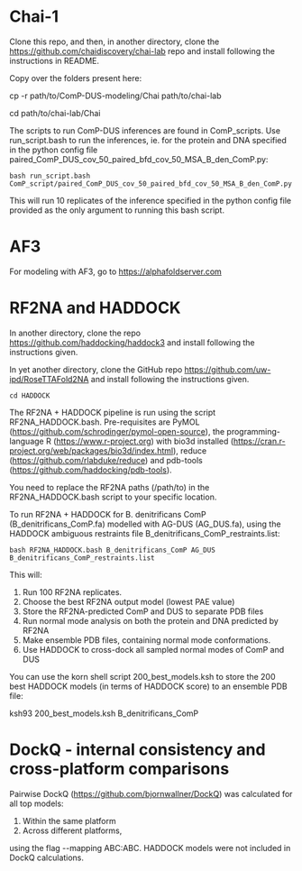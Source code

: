 # Chai-1

Clone this repo, and then, in another directory, clone the https://github.com/chaidiscovery/chai-lab repo and install following the instructions in README.

Copy over the folders present here:

cp -r path/to/ComP-DUS-modeling/Chai path/to/chai-lab

cd path/to/chai-lab/Chai

The scripts to run ComP-DUS inferences are found in ComP_scripts. Use run_script.bash to run the inferences, ie. for the protein and DNA specified in the python config file paired_ComP_DUS_cov_50_paired_bfd_cov_50_MSA_B_den_ComP.py:

```bash run_script.bash ComP_script/paired_ComP_DUS_cov_50_paired_bfd_cov_50_MSA_B_den_ComP.py```

This will run 10 replicates of the inference specified in the python config file provided as the only argument to running this bash script.

# AF3

For modeling with AF3, go to https://alphafoldserver.com

# RF2NA and HADDOCK

In another directory, clone the repo https://github.com/haddocking/haddock3 and install following the instructions given.

In yet another directory, clone the GitHub repo https://github.com/uw-ipd/RoseTTAFold2NA and install following the instructions given.

```cd HADDOCK```

The RF2NA + HADDOCK pipeline is run using the script RF2NA_HADDOCK.bash. Pre-requisites are PyMOL (https://github.com/schrodinger/pymol-open-source), the programming-language R (https://www.r-project.org) with bio3d installed (https://cran.r-project.org/web/packages/bio3d/index.html), reduce (https://github.com/rlabduke/reduce) and pdb-tools (https://github.com/haddocking/pdb-tools).

You need to replace the RF2NA paths (/path/to) in the RF2NA_HADDOCK.bash script to your specific location. 


To run RF2NA + HADDOCK for B. denitrificans ComP (B_denitrificans_ComP.fa) modelled with AG-DUS (AG_DUS.fa), using the HADDOCK ambiguous restraints file B_denitrificans_ComP_restraints.list:

```bash RF2NA_HADDOCK.bash B_denitrificans_ComP AG_DUS B_denitrificans_ComP_restraints.list```

This will:
1. Run 100 RF2NA replicates.
2. Choose the best RF2NA output model (lowest PAE value)
3. Store the RF2NA-predicted ComP and DUS to separate PDB files
4. Run normal mode analysis on both the protein and DNA predicted by RF2NA
5. Make ensemble PDB files, containing normal mode conformations.
6. Use HADDOCK to cross-dock all sampled normal modes of ComP and DUS

You can use the korn shell script 200_best_models.ksh to store the 200 best HADDOCK models (in terms of HADDOCK score) to an ensemble PDB file:

ksh93 200_best_models.ksh B_denitrificans_ComP

# DockQ - internal consistency and cross-platform comparisons

Pairwise DockQ (https://github.com/bjornwallner/DockQ) was calculated for all top models:

1. Within the same platform
2. Across different platforms,

using the flag --mapping ABC:ABC. HADDOCK models were not included in DockQ calculations.
